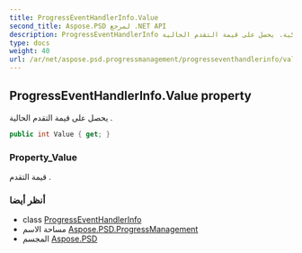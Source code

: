 ```yaml
---
title: ProgressEventHandlerInfo.Value
second_title: Aspose.PSD لمرجع .NET API
description: ProgressEventHandlerInfo ملكية. يحصل على قيمة التقدم الحالية .
type: docs
weight: 40
url: /ar/net/aspose.psd.progressmanagement/progresseventhandlerinfo/value/
---
```

## ProgressEventHandlerInfo.Value property

يحصل على قيمة التقدم الحالية .

```csharp
public int Value { get; }
```

### Property_Value

قيمة التقدم .

### أنظر أيضا

* class [ProgressEventHandlerInfo](../)
* مساحة الاسم [Aspose.PSD.ProgressManagement](../../progresseventhandlerinfo/)
* المجسم [Aspose.PSD](../../../)


